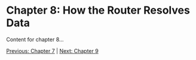 # Chapter 8: How the Router Resolves Data

Content for chapter 8...

[Previous: Chapter 7](Voyage-part-1-chapter-7.md) | [Next: Chapter 9](Voyage-part-1-chapter-8.md)
